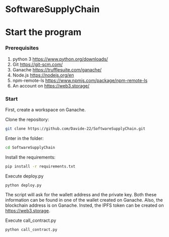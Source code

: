 # SoftwareSupplyChain

# Start the program
### Prerequisites
1. python 3 https://www.python.org/downloads/
2. Git https://git-scm.com/
3. Ganache https://trufflesuite.com/ganache/
4. Node.js https://nodejs.org/en 
5. npm-remote-ls https://www.npmjs.com/package/npm-remote-ls
6. An account on https://web3.storage/

### Start
First, create a workspace on Ganache.

Clone the repository:
```bash
git clone https://github.com/Davide-22/SoftwareSupplyChain.git
```
Enter in the folder:
```bash
cd SoftwareSupplyChain
```
Install the requirements:
```bash
pip install -r requirements.txt
```
Execute deploy.py
```bash
python deploy.py
```
The script will ask for the wallett address and the private key. Both these information can be found in one of the wallet created on Ganache. Also, the blockchain address is on Ganache. Insted, the IPFS token can be created on https://web3.storage.

Execute call_contract.py
```bash
python call_contract.py
```